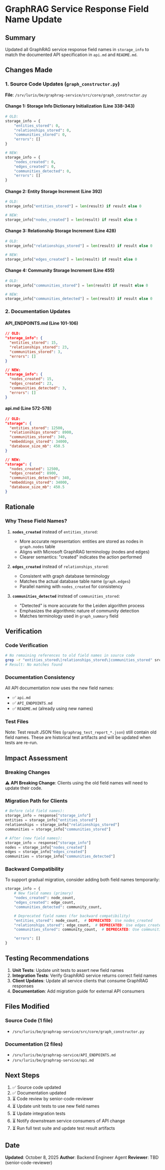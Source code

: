 # GraphRAG Service Response Field Name Update

## Summary

Updated all GraphRAG service response field names in `storage_info` to match the documented API specification in `api.md` and `README.md`.

## Changes Made

### 1. Source Code Updates (`graph_constructor.py`)

**File**: `/srv/luris/be/graphrag-service/src/core/graph_constructor.py`

#### Change 1: Storage Info Dictionary Initialization (Line 338-343)
```python
# OLD:
storage_info = {
    "entities_stored": 0,
    "relationships_stored": 0,
    "communities_stored": 0,
    "errors": []
}

# NEW:
storage_info = {
    "nodes_created": 0,
    "edges_created": 0,
    "communities_detected": 0,
    "errors": []
}
```

#### Change 2: Entity Storage Increment (Line 392)
```python
# OLD:
storage_info["entities_stored"] = len(result) if result else 0

# NEW:
storage_info["nodes_created"] = len(result) if result else 0
```

#### Change 3: Relationship Storage Increment (Line 428)
```python
# OLD:
storage_info["relationships_stored"] = len(result) if result else 0

# NEW:
storage_info["edges_created"] = len(result) if result else 0
```

#### Change 4: Community Storage Increment (Line 455)
```python
# OLD:
storage_info["communities_stored"] = len(result) if result else 0

# NEW:
storage_info["communities_detected"] = len(result) if result else 0
```

### 2. Documentation Updates

#### API_ENDPOINTS.md (Line 101-106)
```json
// OLD:
"storage_info": {
  "entities_stored": 15,
  "relationships_stored": 23,
  "communities_stored": 3,
  "errors": []
}

// NEW:
"storage_info": {
  "nodes_created": 15,
  "edges_created": 23,
  "communities_detected": 3,
  "errors": []
}
```

#### api.md (Line 572-578)
```json
// OLD:
"storage": {
  "entities_stored": 12500,
  "relationships_stored": 8900,
  "communities_stored": 340,
  "embeddings_stored": 34000,
  "database_size_mb": 450.5
}

// NEW:
"storage": {
  "nodes_created": 12500,
  "edges_created": 8900,
  "communities_detected": 340,
  "embeddings_stored": 34000,
  "database_size_mb": 450.5
}
```

## Rationale

### Why These Field Names?

1. **`nodes_created`** instead of `entities_stored`:
   - More accurate representation: entities are stored as nodes in `graph.nodes` table
   - Aligns with Microsoft GraphRAG terminology (nodes and edges)
   - Clearer semantics: "created" indicates the action performed

2. **`edges_created`** instead of `relationships_stored`:
   - Consistent with graph database terminology
   - Matches the actual database table name (`graph.edges`)
   - Parallel naming with `nodes_created` for consistency

3. **`communities_detected`** instead of `communities_stored`:
   - "Detected" is more accurate for the Leiden algorithm process
   - Emphasizes the algorithmic nature of community detection
   - Matches terminology used in `graph_summary` field

## Verification

### Code Verification
```bash
# No remaining references to old field names in source code
grep -r "entities_stored\|relationships_stored\|communities_stored" src/
# Result: No matches found
```

### Documentation Consistency
All API documentation now uses the new field names:
- ✅ `api.md`
- ✅ `API_ENDPOINTS.md`
- ✅ `README.md` (already using new names)

### Test Files
Note: Test result JSON files (`graphrag_test_report_*.json`) still contain old field names. These are historical test artifacts and will be updated when tests are re-run.

## Impact Assessment

### Breaking Changes
⚠️ **API Breaking Change**: Clients using the old field names will need to update their code.

### Migration Path for Clients
```python
# Before (old field names):
storage_info = response["storage_info"]
entities = storage_info["entities_stored"]
relationships = storage_info["relationships_stored"]
communities = storage_info["communities_stored"]

# After (new field names):
storage_info = response["storage_info"]
nodes = storage_info["nodes_created"]
edges = storage_info["edges_created"]
communities = storage_info["communities_detected"]
```

### Backward Compatibility
To support gradual migration, consider adding both field names temporarily:
```python
storage_info = {
    # New field names (primary)
    "nodes_created": node_count,
    "edges_created": edge_count,
    "communities_detected": community_count,

    # Deprecated field names (for backward compatibility)
    "entities_stored": node_count,  # DEPRECATED: Use nodes_created
    "relationships_stored": edge_count,  # DEPRECATED: Use edges_created
    "communities_stored": community_count,  # DEPRECATED: Use communities_detected

    "errors": []
}
```

## Testing Recommendations

1. **Unit Tests**: Update unit tests to assert new field names
2. **Integration Tests**: Verify GraphRAG service returns correct field names
3. **Client Updates**: Update all service clients that consume GraphRAG responses
4. **Documentation**: Add migration guide for external API consumers

## Files Modified

### Source Code (1 file)
- `/srv/luris/be/graphrag-service/src/core/graph_constructor.py`

### Documentation (2 files)
- `/srv/luris/be/graphrag-service/API_ENDPOINTS.md`
- `/srv/luris/be/graphrag-service/api.md`

## Next Steps

1. ✅ Source code updated
2. ✅ Documentation updated
3. ⏳ Code review by senior-code-reviewer
4. ⏳ Update unit tests to use new field names
5. ⏳ Update integration tests
6. ⏳ Notify downstream service consumers of API change
7. ⏳ Run full test suite and update test result artifacts

## Date

**Updated**: October 8, 2025
**Author**: Backend Engineer Agent
**Reviewer**: TBD (senior-code-reviewer)
